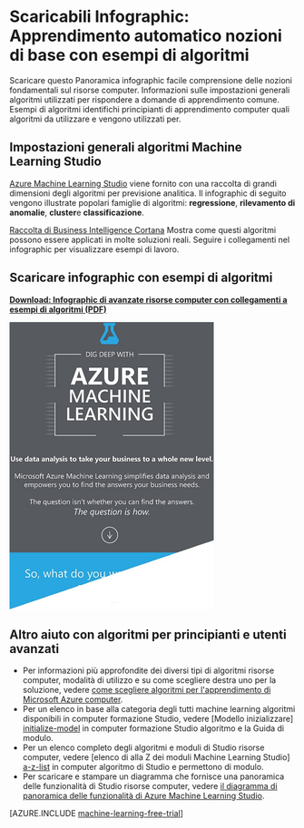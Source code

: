 <properties
    pageTitle="Infographic: Lavorare risorse introduzione - esempi di algoritmi | Microsoft Azure"
    description="Una panoramica di facile comprensione delle nozioni fondamentali di apprendimento computer include esempi di algoritmi. Infographic scaricabile è descritta la maggior parte dei computer domande di apprendimento."
    keywords="Nozioni fondamentali sul computer risorse, esempi di algoritmi lavorare formazione per principianti, domande di apprendimento machine, algoritmi popolari, algoritmo infographic"
    services="machine-learning"
    documentationCenter=""
    authors="garyericson"
    manager="jhubbard"
    editor="cgronlun"/>

<tags
    ms.service="machine-learning"
    ms.workload="data-services"
    ms.tgt_pltfrm="na"
    ms.devlang="na"
    ms.topic="article"
    ms.date="08/19/2016"
    ms.author="garye" />


# <a name="downloadable-infographic-machine-learning-basics-with-algorithm-examples"></a>Scaricabili Infographic: Apprendimento automatico nozioni di base con esempi di algoritmi

Scaricare questo Panoramica infographic facile comprensione delle nozioni fondamentali sul risorse computer. Informazioni sulle impostazioni generali algoritmi utilizzati per rispondere a domande di apprendimento comune. Esempi di algoritmi identifichi principianti di apprendimento computer quali algoritmi da utilizzare e vengono utilizzati per.

## <a name="popular-algorithms-in-machine-learning-studio"></a>Impostazioni generali algoritmi Machine Learning Studio

[Azure Machine Learning Studio](https://studio.azureml.net/) viene fornito con una raccolta di grandi dimensioni degli algoritmi per previsione analitica. Il infographic di seguito vengono illustrate popolari famiglie di algoritmi: **regressione**, **rilevamento di anomalie**, **cluster**e **classificazione**.

[Raccolta di Business Intelligence Cortana](https://gallery.cortanaintelligence.com/) Mostra come questi algoritmi possono essere applicati in molte soluzioni reali. Seguire i collegamenti nel infographic per visualizzare esempi di lavoro.

## <a name="download-the-infographic-with-algorithm-examples"></a>Scaricare infographic con esempi di algoritmi

**[Download: Infographic di avanzate risorse computer con collegamenti a esempi di algoritmi (PDF)](http://download.microsoft.com/download/0/5/A/05AE6B94-E688-403E-90A5-6035DBE9EEC5/machine-learning-basics-infographic-with-algorithm-examples.pdf)**


![Infographic: Computer nozioni di base con esempi algoritmo di apprendimento. Algoritmi popolari. Apprendimento per principianti.](./media/machine-learning-basics-infographic-with-algorithm-examples/machine-learning-basics-infographic-with-algorithm-examples.png)

## <a name="more-help-with-algorithms-for-beginners-and-advanced-users"></a>Altro aiuto con algoritmi per principianti e utenti avanzati

* Per informazioni più approfondite dei diversi tipi di algoritmi risorse computer, modalità di utilizzo e su come scegliere destra uno per la soluzione, vedere [come scegliere algoritmi per l'apprendimento di Microsoft Azure computer](machine-learning-algorithm-choice.md).
* Per un elenco in base alla categoria degli tutti machine learning algoritmi disponibili in computer formazione Studio, vedere [Modello inizializzare] [ initialize-model] in computer formazione Studio algoritmo e la Guida di modulo.
* Per un elenco completo degli algoritmi e moduli di Studio risorse computer, vedere [elenco di alla Z dei moduli Machine Learning Studio] [ a-z-list] in computer algoritmo di Studio e permettono di modulo.
* Per scaricare e stampare un diagramma che fornisce una panoramica delle funzionalità di Studio risorse computer, vedere [il diagramma di panoramica delle funzionalità di Azure Machine Learning Studio](machine-learning-studio-overview-diagram.md).


[AZURE.INCLUDE [machine-learning-free-trial](../../includes/machine-learning-free-trial.md)]


<!-- Module References -->
[a-z-list]: https://msdn.microsoft.com/library/azure/dn906033.aspx
[initialize-model]: https://msdn.microsoft.com/library/azure/0c67013c-bfbc-428b-87f3-f552d8dd41f6/
[k-means-clustering]: https://msdn.microsoft.com/library/azure/5049a09b-bd90-4c4e-9b46-7c87e3a36810/
[one-vs-all-multiclass]: https://msdn.microsoft.com/library/azure/7191efae-b4b1-4d03-a6f8-7205f87be664/
